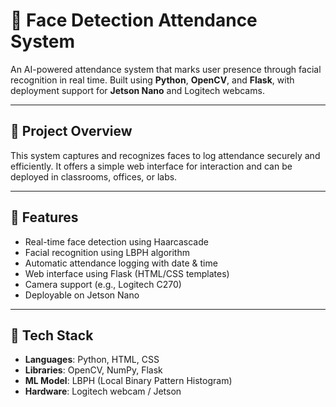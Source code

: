 # 🎯 Face Detection Attendance System

An AI-powered attendance system that marks user presence through facial recognition in real time. Built using **Python**, **OpenCV**, and **Flask**, with deployment support for **Jetson Nano** and Logitech webcams.

---

## 📌 Project Overview

This system captures and recognizes faces to log attendance securely and efficiently. It offers a simple web interface for interaction and can be deployed in classrooms, offices, or labs.

---

## 🚀 Features

- Real-time face detection using Haarcascade
- Facial recognition using LBPH algorithm
- Automatic attendance logging with date & time
- Web interface using Flask (HTML/CSS templates)
- Camera support (e.g., Logitech C270)
- Deployable on Jetson Nano

---

## 🧰 Tech Stack

- **Languages**: Python, HTML, CSS
- **Libraries**: OpenCV, NumPy, Flask
- **ML Model**: LBPH (Local Binary Pattern Histogram)
- **Hardware**: Logitech webcam / Jetson 

